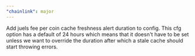 ```yaml
---
"chainlink": major
---
```


Add juels fee per coin cache freshness alert duration to config. This cfg option has a default of 24 hours which means that it doesn't have to be set unless we want to override the duration after which a stale cache should start throwing errors.
